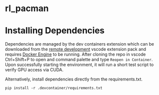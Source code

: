 # rl_pacman

# Installing Dependencies
Dependencies are managed by the dev containers extension which can be downloaded from the [remote development](https://marketplace.visualstudio.com/items?itemName=ms-vscode-remote.vscode-remote-extensionpack) vscode extension pack and requires [Docker Engine](https://docs.docker.com/engine/install/) to be running. After cloning the repo in vscode Ctrl+Shift+P to open and command palette and type `Reopen in Container`. Upon successfully starting the environment, it will run a short test script to verify GPU access via CUDA.

Alternatively, install dependencies directly from the requirements.txt.
```
pip install -r .devcontainer/requirements.txt
```
